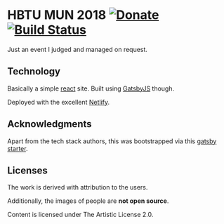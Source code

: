 # HBTU MUN 2018 [![Donate](https://img.shields.io/badge/Donate-PayPal-blue.svg?style=for-the-badge)](https://www.paypal.me/HaoZeke/) [![Build Status](https://semaphoreci.com/api/v1/haozeke/hbtumun18/branches/master/badge.svg)](https://semaphoreci.com/haozeke/hbtumun18)

Just an event I judged and managed on request.

## Technology

Basically a simple [react](https://reactjs.org/) site. Built using [GatsbyJS](https://www.gatsbyjs.org/) though.

Deployed with the excellent [Netlify](https://www.netlify.com/).

## Acknowledgments

Apart from the tech stack authors, this was bootstrapped via this [gatsby starter](https://github.com/ChangoMan/gatsby-starter-dimension).

## Licenses

The work is derived with attribution to the users.

Additionally, the images of people are **not open source**.

Content is licensed under The Artistic License 2.0.